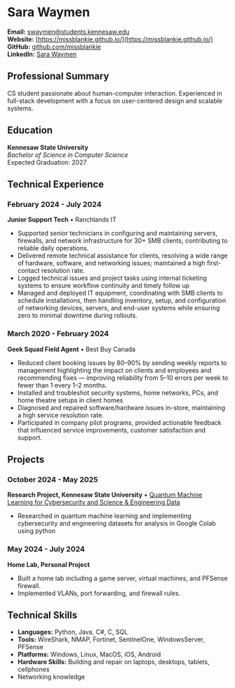 # Sara Waymen

**Email:** [swaymen@students.kennesaw.edu](mailto:swaymen@students.kennesaw.edu)        
**Website:** [https://missblankie.github.io/](https://missblankie.github.io/)     
**GitHub:** [github.com/missblankie](https://github.com/missblankie)        
**LinkedIn:** [Sara Waymen](https://www.linkedin.com/in/sara-waymen-7a981b25a/)

## Professional Summary
CS student passionate about human-computer interaction. Experienced in full-stack development with a focus on user-centered design and scalable systems.

## Education
**Kennesaw State University**  
*Bachelor of Science in Computer Science*  
Expected Graduation: 2027

## Technical Experience

### February 2024 - July 2024
**Junior Support Tech** • Ranchlands IT
- Supported senior technicians in configuring and maintaining servers, firewalls, and network infrastructure for 30+ SMB clients, contributing to reliable daily operations.
- Delivered remote technical assistance for clients, resolving a wide range of hardware, software, and networking issues; maintained a high first-contact resolution rate.
- Logged technical issues and project tasks using internal ticketing systems to ensure workflow continuity and timely follow up
- Managed and deployed IT equipment, coordinating with SMB clients to schedule installations, then handling inventory, setup, and configuration of networking devices, servers, and end-user systems while ensuring zero to minimal downtime during rollouts.

### March 2020 - February 2024
**Geek Squad Field Agent** • Best Buy Canada
- Reduced client booking issues by 80–90% by sending weekly reports to management highlighting the impact on clients and employees and recommending fixes — improving reliability from 5–10 errors per week to fewer than 1 every 1–2 months.
- Installed and troubleshot security systems, home networks, PCs, and home theatre setups in client homes
- Diagnosed and repaired software/hardware issues in-store, maintaining a high service resolution rate.
- Participated in company pilot programs, provided actionable feedback that influenced service improvements, customer satisfaction and support.

## Projects
### October 2024 - May 2025
**Research Project, Kennesaw State University** • [Quantum Machine Learning for Cybersecurity and Science & Engineering Data](https://digitalcommons.kennesaw.edu/undergradsymposiumksu/spring2025/spring2025/299/) 
- Researched in quantum machine learning and implementing cybersecurity and engineering datasets for analysis in Google Colab using python

### May 2024 - July 2024
**Home Lab, Personal Project**
- Built a home lab including a game server, virtual machines, and PFSense firewall. 
- Implemented VLANs, port forwarding, and firewall rules.

## Technical Skills
- **Languages:** Python, Java, C#, C, SQL
- **Tools:** WireShark, NMAP, Fortinet, SentinelOne, WindowsServer, PFSense
- **Platforms:** Windows, Linux, MacOS, iOS, Android
- **Hardware Skills:** Building and repair on laptops, desktops, tablets, cellphones
- Networking knowledge
